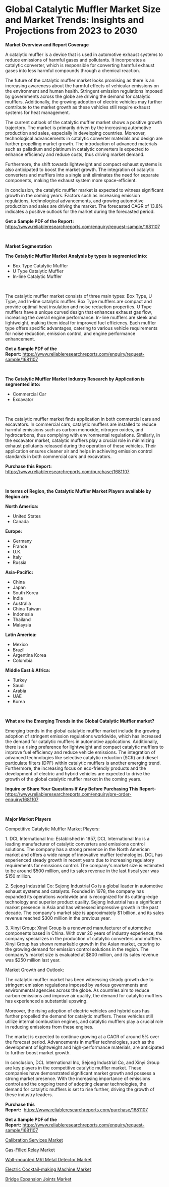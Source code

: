 <p><h1>Global Catalytic Muffler Market Size and Market Trends: Insights and Projections from 2023 to 2030</h1></p><p><strong>Market Overview and Report Coverage</strong></p>
<p><p>A catalytic muffler is a device that is used in automotive exhaust systems to reduce emissions of harmful gases and pollutants. It incorporates a catalytic converter, which is responsible for converting harmful exhaust gases into less harmful compounds through a chemical reaction.</p><p>The future of the catalytic muffler market looks promising as there is an increasing awareness about the harmful effects of vehicular emissions on the environment and human health. Stringent emission regulations imposed by governments across the globe are driving the demand for catalytic mufflers. Additionally, the growing adoption of electric vehicles may further contribute to the market growth as these vehicles still require exhaust systems for heat management.</p><p>The current outlook of the catalytic muffler market shows a positive growth trajectory. The market is primarily driven by the increasing automotive production and sales, especially in developing countries. Moreover, technological advancements in catalytic converter materials and design are further propelling market growth. The introduction of advanced materials such as palladium and platinum in catalytic converters is expected to enhance efficiency and reduce costs, thus driving market demand.</p><p>Furthermore, the shift towards lightweight and compact exhaust systems is also anticipated to boost the market growth. The integration of catalytic converters and mufflers into a single unit eliminates the need for separate components, making the exhaust system more space-efficient.</p><p>In conclusion, the catalytic muffler market is expected to witness significant growth in the coming years. Factors such as increasing emission regulations, technological advancements, and growing automotive production and sales are driving the market. The forecasted CAGR of 13.8% indicates a positive outlook for the market during the forecasted period.</p></p>
<p><strong>Get a Sample PDF of the Report:</strong> <a href="https://www.reliableresearchreports.com/enquiry/request-sample/1681107">https://www.reliableresearchreports.com/enquiry/request-sample/1681107</a></p>
<p>&nbsp;</p>
<p><strong>Market Segmentation</strong></p>
<p><strong>The Catalytic Muffler Market Analysis by types is segmented into:</strong></p>
<p><ul><li>Box Type Catalytic Muffler</li><li>U Type Catalytic Muffler</li><li>In-line Catalytic Muffler</li></ul></p>
<p>&nbsp;</p>
<p><p>The catalytic muffler market consists of three main types: Box Type, U Type, and In-line catalytic muffler. Box Type mufflers are compact and provide optimal heat insulation and noise reduction properties. U Type mufflers have a unique curved design that enhances exhaust gas flow, increasing the overall engine performance. In-line mufflers are sleek and lightweight, making them ideal for improved fuel efficiency. Each muffler type offers specific advantages, catering to various vehicle requirements for noise reduction, emission control, and engine performance enhancement.</p></p>
<p><strong>Get a Sample PDF of the Report:</strong>&nbsp;<a href="https://www.reliableresearchreports.com/enquiry/request-sample/1681107">https://www.reliableresearchreports.com/enquiry/request-sample/1681107</a></p>
<p>&nbsp;</p>
<p><strong>The Catalytic Muffler Market Industry Research by Application is segmented into:</strong></p>
<p><ul><li>Commercial Car</li><li>Excavator</li></ul></p>
<p>&nbsp;</p>
<p><p>The catalytic muffler market finds application in both commercial cars and excavators. In commercial cars, catalytic mufflers are installed to reduce harmful emissions such as carbon monoxide, nitrogen oxides, and hydrocarbons, thus complying with environmental regulations. Similarly, in the excavator market, catalytic mufflers play a crucial role in minimizing exhaust pollutants released during the operation of these vehicles. Their application ensures cleaner air and helps in achieving emission control standards in both commercial cars and excavators.</p></p>
<p><strong>Purchase this Report:</strong>&nbsp; <a href="https://www.reliableresearchreports.com/purchase/1681107">https://www.reliableresearchreports.com/purchase/1681107</a></p>
<p>&nbsp;</p>
<p><strong>In terms of Region, the Catalytic Muffler Market Players available by Region are:</strong></p>
<p>
    <p> <strong> North America: </strong>
        <ul>
            <li>United States</li>
            <li>Canada</li>
        </ul>
        </p> 
    <p> <strong> Europe: </strong>
        <ul>
            <li>Germany</li>
            <li>France</li>
            <li>U.K.</li>
            <li>Italy</li>
            <li>Russia</li>
        </ul>
        </p> 
    <p> <strong> Asia-Pacific: </strong>
        <ul>
            <li>China</li>
            <li>Japan</li>
            <li>South Korea</li>
            <li>India</li>
            <li>Australia</li>
            <li>China Taiwan</li>
            <li>Indonesia</li>
            <li>Thailand</li>
            <li>Malaysia</li>
        </ul>
        </p> 
    <p> <strong> Latin America: </strong>
        <ul>
            <li>Mexico</li>
            <li>Brazil</li>
            <li>Argentina Korea</li>
            <li>Colombia</li>
        </ul>
        </p> 
    <p> <strong> Middle East & Africa: </strong>
        <ul>
            <li>Turkey</li>
            <li>Saudi</li>
            <li>Arabia</li>
            <li>UAE</li>
            <li>Korea</li>
        </ul>
    </p>
    </p>
<p>&nbsp;</p>
<p><strong>What are the Emerging Trends in the Global Catalytic Muffler market?</strong></p>
<p><p>Emerging trends in the global catalytic muffler market include the growing adoption of stringent emission regulations worldwide, which has increased the demand for catalytic mufflers in automotive applications. Additionally, there is a rising preference for lightweight and compact catalytic mufflers to improve fuel efficiency and reduce vehicle emissions. The integration of advanced technologies like selective catalytic reduction (SCR) and diesel particulate filters (DPF) within catalytic mufflers is another emerging trend. Furthermore, the increasing focus on eco-friendly products and the development of electric and hybrid vehicles are expected to drive the growth of the global catalytic muffler market in the coming years.</p></p>
<p><strong>Inquire or Share Your Questions If Any Before Purchasing This Report</strong>- <a href="https://www.reliableresearchreports.com/enquiry/pre-order-enquiry/1681107">https://www.reliableresearchreports.com/enquiry/pre-order-enquiry/1681107</a></p>
<p>&nbsp;</p>
<p><strong>Major Market Players</strong></p>
<p><p>Competitive Catalytic Muffler Market Players:</p><p>1. DCL International Inc: Established in 1957, DCL International Inc is a leading manufacturer of catalytic converters and emissions control solutions. The company has a strong presence in the North American market and offers a wide range of innovative muffler technologies. DCL has experienced steady growth in recent years due to increasing regulatory requirements for emissions control. The company's market size is estimated to be around $500 million, and its sales revenue in the last fiscal year was $150 million.</p><p>2. Sejong Industrial Co: Sejong Industrial Co is a global leader in automotive exhaust systems and catalysts. Founded in 1978, the company has expanded its operations worldwide and is recognized for its cutting-edge technology and superior product quality. Sejong Industrial has a significant market presence in Asia and has witnessed impressive growth in the past decade. The company's market size is approximately $1 billion, and its sales revenue reached $300 million in the previous year.</p><p>3. Xinyi Group: Xinyi Group is a renowned manufacturer of automotive components based in China. With over 20 years of industry experience, the company specializes in the production of catalytic converters and mufflers. Xinyi Group has shown remarkable growth in the Asian market, catering to the growing demand for emission control solutions in the region. The company's market size is evaluated at $800 million, and its sales revenue was $250 million last year.</p><p>Market Growth and Outlook:</p><p>The catalytic muffler market has been witnessing steady growth due to stringent emission regulations imposed by various governments and environmental agencies across the globe. As countries aim to reduce carbon emissions and improve air quality, the demand for catalytic mufflers has experienced a substantial upswing.</p><p>Moreover, the rising adoption of electric vehicles and hybrid cars has further propelled the demand for catalytic mufflers. These vehicles still utilize internal combustion engines, and catalytic mufflers play a crucial role in reducing emissions from these engines.</p><p>The market is expected to continue growing at a CAGR of around 5% over the forecast period. Advancements in muffler technologies, such as the development of lightweight and high-performance materials, are anticipated to further boost market growth.</p><p>In conclusion, DCL International Inc, Sejong Industrial Co, and Xinyi Group are key players in the competitive catalytic muffler market. These companies have demonstrated significant market growth and possess a strong market presence. With the increasing importance of emissions control and the ongoing trend of adopting cleaner technologies, the demand for catalytic mufflers is set to rise further, driving the growth of these industry leaders.</p></p>
<p><strong>Purchase this Report:</strong>&nbsp;&nbsp;<a href="https://www.reliableresearchreports.com/purchase/1681107">https://www.reliableresearchreports.com/purchase/1681107</a></p>
<p></p>
<p><strong>Get a Sample PDF of the Report:</strong>&nbsp;<a href="https://www.reliableresearchreports.com/enquiry/request-sample/1681107">https://www.reliableresearchreports.com/enquiry/request-sample/1681107</a></p>
<p><p><a href="https://medium.com/@enostillman2023/calibration-services-market-opportunities-and-strategies-forecast-for-period-from-2023-2030-139090c70095">Calibration Services Market</a></p><p><a href="https://www.linkedin.com/pulse/decoding-gas-filled-relay-market-deep-dive-latest-trends/">Gas-Filled Relay Market</a></p><p><a href="https://www.linkedin.com/pulse/decoding-wall-mounted-mri-metal-detector-market-deep-dive/">Wall-mounted MRI Metal Detector Market</a></p><p><a href="https://www.linkedin.com/pulse/electric-cocktail-making-machine-market-insights-players/">Electric Cocktail-making Machine Market</a></p><p><a href="https://medium.com/@kaelapaucek/bridge-expansion-joints-nbsp-market-focuses-on-market-share-size-and-projected-forecast-till-2030-cf55c5a076d0">Bridge Expansion Joints Market</a></p></p>